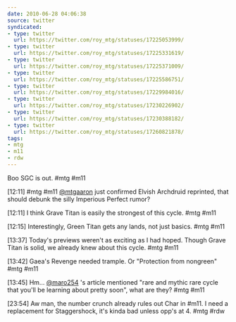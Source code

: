 ```yaml
---
date: 2010-06-28 04:06:38
source: twitter
syndicated:
- type: twitter
  url: https://twitter.com/roy_mtg/statuses/17225053999/
- type: twitter
  url: https://twitter.com/roy_mtg/statuses/17225331619/
- type: twitter
  url: https://twitter.com/roy_mtg/statuses/17225371009/
- type: twitter
  url: https://twitter.com/roy_mtg/statuses/17225586751/
- type: twitter
  url: https://twitter.com/roy_mtg/statuses/17229984016/
- type: twitter
  url: https://twitter.com/roy_mtg/statuses/17230226902/
- type: twitter
  url: https://twitter.com/roy_mtg/statuses/17230388182/
- type: twitter
  url: https://twitter.com/roy_mtg/statuses/17260821878/
tags:
- mtg
- m11
- rdw
---
```


Boo SGC is out. #mtg #m11

[12:11] #mtg #m11 [@mtgaaron](https://twitter.com/mtgaaron/) just confirmed Elvish Archdruid reprinted, that should debunk the silly Imperious Perfect rumor?

[12:11] I think Grave Titan is easily the strongest of this cycle. #mtg #m11

[12:15] Interestingly, Green Titan gets any lands, not just basics. #mtg #m11

[13:37] Today's previews weren't as exciting as I had hoped. Though Grave Titan is solid, we already knew about this cycle. #mtg #m11

[13:42] Gaea's Revenge needed trample. Or "Protection from nongreen" #mtg #m11

[13:45] Hm... [@maro254](https://twitter.com/maro254/) 's article mentioned "rare and mythic rare cycle that you'll be learning about pretty soon", what are they? #mtg #m11

[23:54] Aw man, the number crunch already rules out Char in #m11. I need a replacement for Staggershock, it's kinda bad unless opp's at 4. #mtg #rdw